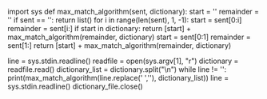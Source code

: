 import sys
def max_match_algorithm(sent, dictionary):
    start = ''
    remainder = ''
    if sent == '':
        return list()
    for i in range(len(sent), 1, -1):
        start = sent[0:i]
        remainder = sent[i:]
        if start in dictionary:
            return [start] + max_match_algorithm(remainder, dictionary)
    start = sent[0:1]
    remainder = sent[1:]
    return [start] + max_match_algorithm(remainder, dictionary)

line = sys.stdin.readline()
readfile = open(sys.argv[1], "r")
dictionary = readfile.read()
dictionary_list = dictionary.split("\n")
while line != '':
    print(max_match_algorithm(line.replace(' ',''), dictionary_list))
    line = sys.stdin.readline()
dictionary_file.close()